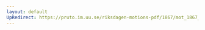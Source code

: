 ```yaml
---
layout: default
UpRedirect: https://pruto.im.uu.se/riksdagen-motions-pdf/1867/mot_1867__fk__36.pdf
---
```

